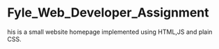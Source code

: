 # Fyle_Web_Developer_Assignment
his is a small website homepage implemented using HTML,JS and plain CSS.
